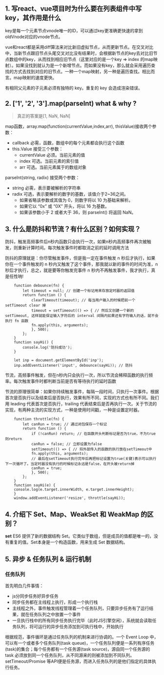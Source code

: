 ## 1. 写react、vue项目时为什么要在列表组件中写key，其作用是什么

key是每一个元素节点vnode唯一的ID，可以通过key更准确更快速的拿到oldVnode对应的vnode节点。

vue和react都是采用diff算法来对比新旧虚拟节点，从而更新节点。在交叉对比中，当新节点跟旧节点头尾交叉对比没有结果时，会根据新节点的key去对比旧节点数组中的key，从而找到相应旧节点（这里对应的是一个key => index 的map映射）。如果没找到就认为是一个新增节点。而如果没有key，那么就会采用遍历查找的方式去找到对应的旧节点。一种一个map映射，另一种是遍历查找。相比而言。map映射的速度更快。

有相同父元素的子元素必须有独特的 key。重复的 key 会造成渲染错误。
## 2. ['1', '2', '3'].map(parseInt) what & why ?

> 真正的答案是[1, NaN, NaN]

map函数，array.map(function(currentValue,index,arr), thisValue)接收两个参数：
- callback 必需，函数，数组中的每个元素都会执行这个函数
- this.Value 接受三个参数：
    - currentValue	必须。当前元素的值
    - index	可选。当前元素的索引值
    - arr	可选。当前元素属于的数组对象

parseInt(string, radix) 
接受两个参数：
- string 必需，表示要被解析的字符串
- radix 可选，表示要解析的数字的基数，该值介于2~36之间。
    - 如果省略该参数或其值为 0，则数字将以 10 为基础来解析。
    - 如果它以 “0x” 或 “0X” 开头，将以 16 为基数。
    - 如果该参数小于 2 或者大于 36，则 parseInt() 将返回 NaN。

## 3. 什么是防抖和节流？有什么区别？如何实现？
防抖，触发高频事件后n秒内函数只会执行一次，如果n秒内高频事件再次被触发，则重新计算时间。每次触发事件时都取消之前的延时调用方法

防抖的原理就是：你尽管触发事件，但是我一定在事件触发 n 秒后才执行，如果你在一个事件触发的 n 秒内又触发了这个事件，那我就以新的事件的时间为准，n 秒后才执行，总之，就是要等你触发完事件 n 秒内不再触发事件，我才执行，真是任性呐!

        function debounce(fn) {
            let timeout = null; // 创建一个标记用来存放定时器的返回值
            return function () {
                clearTimeout(timeout); // 每当用户输入的时候把前一个 setTimeout clear 掉
                timeout = setTimeout(() => { // 然后又创建一个新的 setTimeout, 这样就能保证输入字符后的 interval 间隔内如果还有字符输入的话，就不会执行 fn 函数
                fn.apply(this, arguments);
                }, 500);
            };
        }
        function sayHi() {
            console.log('防抖成功');
        }

        let inp = document.getElementById('inp');
        inp.addEventListener('input', debounce(sayHi)); // 防抖

节流，高频事件触发，但在n秒内只会执行一次，所以节流会稀释函数的执行频率。每次触发事件时都判断当前是否有等待执行的延时函数

节流的原理很简单：如果你持续触发事件，每隔一段时间，只执行一次事件。根据首次是否执行以及结束后是否执行，效果有所不同，实现的方式也有所不同。我们用 leading 代表首次是否执行，trailing 代表结束后是否再执行一次。关于节流的实现，有两种主流的实现方式，一种是使用时间戳，一种是设置定时器。



        function throttle(fn) {
            let canRun = true; // 通过闭包保存一个标记
            return function () {
                if (!canRun) return; // 在函数开头判断标记是否为true，不为true则return
                canRun = false; // 立即设置为false
                setTimeout(() => { // 将外部传入的函数的执行放在setTimeout中
                fn.apply(this, arguments);
                // 最后在setTimeout执行完毕后再把标记设置为true(关键)表示可以执行下一次循环了。当定时器没有执行的时候标记永远是false，在开头被return掉
                canRun = true;
                }, 500);
            };
        }
        function sayHi(e) {
        console.log(e.target.innerWidth, e.target.innerHeight);
        }
        window.addEventListener('resize', throttle(sayHi));

## 4. 介绍下 Set、Map、WeakSet 和 WeakMap 的区别？
        
**set** ES6 提供了新的数据结构 Set。它类似于数组，但是成员的值都是唯一的，没有重复的值。Set本身是一个构造函数，用来生成 Set 数据结构。

## 5. 异步 & 任务队列 & 运行机制
### 任务队列
首先明白几件事情：
- js分同步任务好异步任务
- 同步任务都在主线程上执行，形成一个执行栈
- 主线程之外，事件触发线程管理着一个任务队列，只要异步任务有了运行结果，就在任务队列之中放置一个事件
- 一旦执行栈中的所有同步任务执行完毕（此时JS引擎空闲），系统就会读取任务队列，将可运行的异步任务添加到可执行栈中，开始执行

根据规范，事件循环是通过任务队列的机制来进行协调的。一个 Event Loop 中，可以有一个或者多个任务队列(task queue)，一个任务队列便是一系列有序任务(task)的集合；每个任务都有一个任务源(task source)，源自同一个任务源的 task 必须放到同一个任务队列，从不同源来的则被添加到不同队列。 setTimeout/Promise 等API便是任务源，而进入任务队列的是他们指定的具体执行任务。
